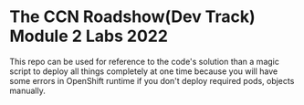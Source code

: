 The CCN Roadshow(Dev Track) Module 2 Labs 2022
===

This repo can be used for reference to the code's solution than a magic script to deploy all things completely at one time because you will have some errors in OpenShift runtime if you don't deploy required pods, objects manually.
